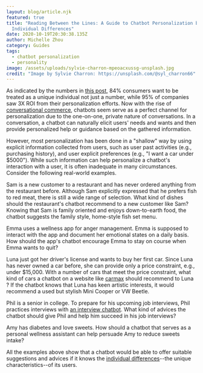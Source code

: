 ```yaml
---
layout: blog/article.njk
featured: true
title: "Reading Between the Lines: A Guide to Chatbot Personalization by
  Individual Differences"
date: 2020-10-19T20:30:38.135Z
author: Michelle Zhou
category: Guides
tags:
  - chatbot personalization
  - personality
image: /assets/uploads/sylvie-charron-mpeoacxussg-unsplash.jpg
credit: "Image by Sylvie Charron: https://unsplash.com/@syl_charron66"
---
```

As indicated by the numbers in [this post](https://www.forbes.com/sites/blakemorgan/2020/02/18/50-stats-showing-the-power-of-personalization/#ca4ef6c2a942), 84% consumers want to be treated as a unique individual not just a number, while 95% of companies saw 3X ROI from their personalization efforts. Now with the rise of [conversational commerce](https://www.shopify.com/encyclopedia/conversational-commerce#:~:text=Conversational%20commerce%20is%20a%20term,WhatsApp%2C%20Talk%2C%20and%20WeChat.), chatbots seem serve as a perfect channel for personalization due to the one-on-one, private nature of conversations. In a conversation, a chatbot can naturally elicit users' needs and wants and then provide personalized help or guidance based on the gathered information. 

However, most personalization has been done in a "shallow" way by using explicit information collected from users, such as user past activities (e.g., purchasing history), and user explicit preferences (e.g., "I want a car under $5000"). While such information can help personalize a chatbot's interaction with a user, it is often inadequate in many circumstances. Consider the following real-world examples.

Sam is a new customer to a restaurant and has never ordered anything from the restaurant before. Although Sam explicitly expressed that he prefers fish to red meat, there is still a wide range of selection. What kind of dishes should the restaurant's chatbot recommend to a new customer like Sam? Knowing that Sam is family oriented and enjoys down-to-earth food, the chatbot suggests the family style, home-style fish set menu. 

Emma uses a wellness app for anger management. Emma is supposed to interact with the app and document her emotional states on a daily basis. How should the app's chatbot encourage Emma to stay on course when Emma wants to quit? 

Luna just got her driver's license and wants to buy her first car. Since Luna has never owned a car before, she can provide only a price constraint, e.g., under $15,000. With a number of cars that meet the price constraint, what kind of cars a chatbot on a website like [carmax](https://www.carmax.com/cars) should recommend to Luna ? If the chatbot knows that Luna has keen artistic interests, it would recommend a used but stylish Mini Cooper or VW Beetle.  

Phil is a senior in college. To prepare for his upcoming job interviews, Phil practices interviews with [an interview chatbot](https://dl.acm.org/doi/10.1145/3232077). What kind of advices the chatbot should give Phil and help him succeed in his job interviews? 

Amy has diabetes and love sweets. How should a chatbot that serves as a personal wellness assistant can help persuade Amy to reduce sweets intake?

All the examples above show that a chatbot would be able to offer suitable suggestions and advices if it knows the [individual differences](https://en.wikipedia.org/wiki/Personality_and_Individual_Differences)--the unique characteristics--of its users.
